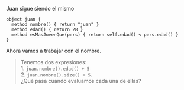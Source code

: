 Juan sigue siendo el mismo 

```wollok
object juan {
  method nombre() { return "juan" }
  method edad() { return 28 }
  method esMasJovenQue(pers) { return self.edad() < pers.edad() }
}
```

Ahora vamos a trabajar con el nombre. 

> Tenemos dos expresiones: <br/> 1. `juan.nombre().edad() + 5` <br/> 2. `juan.nombre().size() + 5`. <br/> ¿Qué pasa cuando evaluamos cada una de ellas?